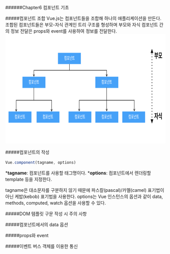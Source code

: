 ######Chapter6 컴포넌트 기초

#####컴포넌트 조합
Vue.js는 컴포넌트들을 조합해 하나의 애플리케이션을 만든다.
조합된 컴포넌트들은 부모-자식 관계인 트리 구조를 형성하며
부모와 자식 컴포넌트 간의 정보 전달은 props와 event를 사용하여 정보를 전달한다.
<img src="./img/component_struct.png" width="841px" height="343px"></img>


#####컴포넌트의 작성
~~~javascript
Vue.component(tagname, options)
~~~
*__tagname__: 컴포넌트를 사용할 태그명이다.
*__options__: 컴포넌트에서 렌더링할 template 등을 지정한다.

tagname은 대소문자를 구분하지 않기 때문에 파스칼(pascal)/카멜(camel) 표기법이 아닌 케밥(kebob) 표기법을 사용한다.
options는 Vue 인스턴스의 옵션과 같이 data, methods, computed, watch 옵션을 사용할 수 있다.





#####DOM 템플릿 구문 작성 시 주의 사항

#####컴포넌트에서의 data 옵션

#####props와 event

#####이벤트 버스 객체를 이용한 통신
